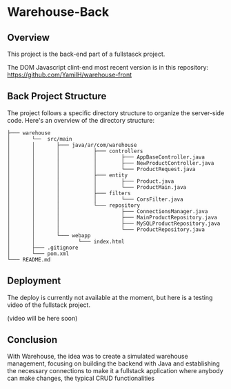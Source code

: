 # Warehouse-Back

## Overview

This project is the back-end part of a fullstasck project.

The DOM Javascript clint-end most recent version is in this repository: https://github.com/YamilH/warehouse-front


## Back Project Structure

The project follows a specific directory structure to organize the server-side code. Here's an overview of the directory structure:

```.
├─── warehouse
│       └──  src/main
│       │       ├─── java/ar/com/warehouse
│       │       │           ├─── controllers
│       │       │           │        ├─── AppBaseController.java
│       │       │           │        ├─── NewProductController.java
│       │       │           │        └─── ProductRequest.java
│       │       │           ├─── entity
│       │       │           │        ├─── Product.java
│       │       │           │        └─── ProductMain.java
│       │       │           ├─── filters
│       │       │           │        └─── CorsFilter.java
│       │       │           └─── repository
│       │       │                    ├─── ConnectionsManager.java
│       │       │                    ├─── MainProductRepository.java
│       │       │                    ├─── MySQLProductRepository.java
│       │       │                    └─── ProductRepository.java
│       │       └─── webapp
│       │              └─── index.html
│       ├─── .gitignore
│       └─── pom.xml
└─── README.md
```


## Deployment

The deploy is currently not available at the moment, but here is a testing video of the fullstack project.

(video will be here soon)


## Conclusion

With Warehouse, the idea was to create a simulated warehouse management, focusing on building the backend with Java and establishing the necessary connections to make it a fullstack application where anybody can make changes, the typical CRUD functionalities
